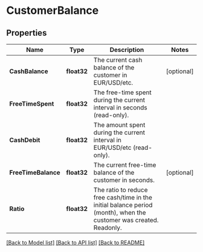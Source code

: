 # CustomerBalance

## Properties

Name | Type | Description | Notes
------------ | ------------- | ------------- | -------------
**CashBalance** | **float32** | The current cash balance of the customer in EUR/USD/etc. | [optional] 
**FreeTimeSpent** | **float32** | The free-time spent during the current interval in seconds (read-only). | 
**CashDebit** | **float32** | The amount spent during the current interval in EUR/USD/etc (read-only). | 
**FreeTimeBalance** | **float32** | The current free-time balance of the customer in seconds. | [optional] 
**Ratio** | **float32** | The ratio to reduce free cash/time in the initial balance period (month), when the customer was created. Readonly. | 

[[Back to Model list]](../README.md#documentation-for-models) [[Back to API list]](../README.md#documentation-for-api-endpoints) [[Back to README]](../README.md)


